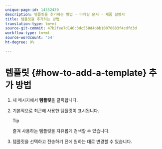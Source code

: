 ```yaml
---
unique-page-id: 14352439
description: 템플릿을 추가하는 방법 - 마케팅 문서 - 제품 설명서
title: 템플릿을 추가하는 방법
translation-type: tm+mt
source-git-commit: 47b2fee7d146c3dc558d4bbb10070683f4cdfd3d
workflow-type: tm+mt
source-wordcount: '54'
ht-degree: 0%

---
```



# 템플릿 {#how-to-add-a-template} 추가 방법

1. 새 메시지에서 **템플릿**&#x200B;을 클릭합니다.
1. 기본적으로 최근에 사용한 템플릿이 표시됩니다.

   >[!TIP]
   >
   >즐겨 사용하는 템플릿을 자유롭게 검색할 수 있습니다.

1. 템플릿을 선택하고 전송하기 전에 원하는 대로 변경할 수 있습니다.

